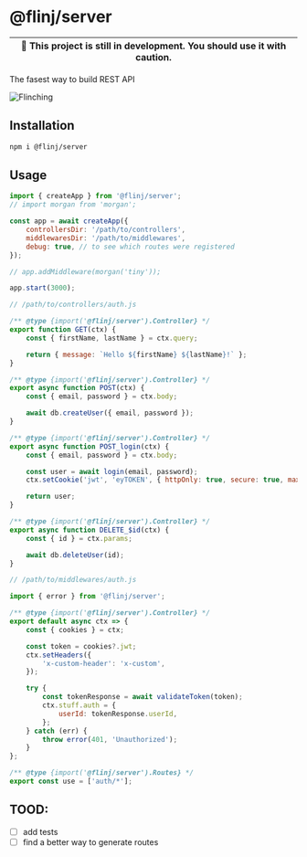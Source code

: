 # @flinj/server

| :construction: This project is still in development. You should use it with caution. |
| ------------------------------------------------------------------------------------ |

The fasest way to build REST API

![Flinching](https://media.giphy.com/media/TpXiNmXLdpOaEENYci/giphy.gif)

## Installation

```bash
npm i @flinj/server
```

## Usage

```js
import { createApp } from '@flinj/server';
// import morgan from 'morgan';

const app = await createApp({
	controllersDir: '/path/to/controllers',
	middlewaresDir: '/path/to/middlewares',
	debug: true, // to see which routes were registered
});

// app.addMiddleware(morgan('tiny'));

app.start(3000);
```

```js
// /path/to/controllers/auth.js

/** @type {import('@flinj/server').Controller} */
export function GET(ctx) {
	const { firstName, lastName } = ctx.query;

	return { message: `Hello ${firstName} ${lastName}!` };
}

/** @type {import('@flinj/server').Controller} */
export async function POST(ctx) {
	const { email, password } = ctx.body;

	await db.createUser({ email, password });
}

/** @type {import('@flinj/server').Controller} */
export async function POST_login(ctx) {
	const { email, password } = ctx.body;

	const user = await login(email, password);
	ctx.setCookie('jwt', 'eyTOKEN', { httpOnly: true, secure: true, maxAge: 1000 * 60 * 60 * 24 * 3 });

	return user;
}

/** @type {import('@flinj/server').Controller} */
export async function DELETE_$id(ctx) {
	const { id } = ctx.params;

	await db.deleteUser(id);
}
```

```js
// /path/to/middlewares/auth.js

import { error } from '@flinj/server';

/** @type {import('@flinj/server').Controller} */
export default async ctx => {
	const { cookies } = ctx;

	const token = cookies?.jwt;
	ctx.setHeaders({
		'x-custom-header': 'x-custom',
	});

	try {
		const tokenResponse = await validateToken(token);
		ctx.stuff.auth = {
			userId: tokenResponse.userId,
		};
	} catch (err) {
		throw error(401, 'Unauthorized');
	}
};

/** @type {import('@flinj/server').Routes} */
export const use = ['auth/*'];
```

## TOOD:

- [ ] add tests
- [ ] find a better way to generate routes
